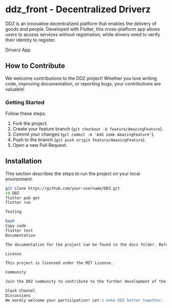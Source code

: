 # ddz_front - Decentralized Driverz

DDZ is an innovative decentralized platform that enables the delivery of goods and people. Developed with Flutter, this cross-platform app allows users to access services without registration, while drivers need to verify their identity to register.

Driverz App

## How to Contribute

We welcome contributions to the DDZ project! Whether you love writing code, improving documentation, or reporting bugs, your contributions are valuable!

### Getting Started

Follow these steps:

1. Fork the project.
2. Create your feature branch (`git checkout -b feature/AmazingFeature`).
3. Commit your changes (`git commit -m 'Add some AmazingFeature'`).
4. Push to the branch (`git push origin feature/AmazingFeature`).
5. Open a new Pull Request.

## Installation

This section describes the steps to run the project on your local environment.

```bash
git clone https://github.com/your-username/DDZ.git
cd DDZ
flutter pub get
flutter run

Testing

bash
Copy code
flutter test
Documentation

The documentation for the project can be found in the docs folder. Refer to it for details on usage, design, and contribution guidelines.

License

This project is licensed under the MIT License.

Community

Join the DDZ community to contribute to the further development of the project!

Slack Channel
Discussions
We warmly welcome your participation! Let's make DDZ better together.

